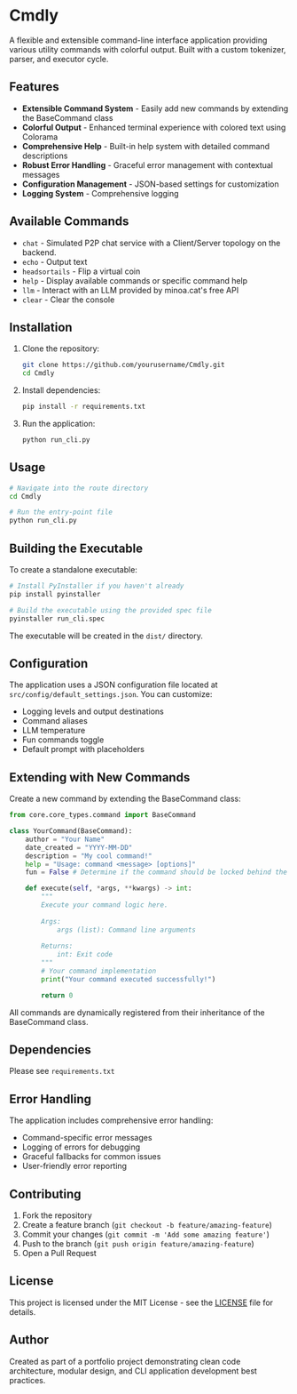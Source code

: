 # Cmdly

A flexible and extensible command-line interface application providing various utility commands with colorful output. Built with a custom tokenizer, parser, and executor cycle.

## Features

- **Extensible Command System** - Easily add new commands by extending the BaseCommand class
- **Colorful Output** - Enhanced terminal experience with colored text using Colorama
- **Comprehensive Help** - Built-in help system with detailed command descriptions
- **Robust Error Handling** - Graceful error management with contextual messages
- **Configuration Management** - JSON-based settings for customization
- **Logging System** - Comprehensive logging

## Available Commands

- `chat` - Simulated P2P chat service with a Client/Server topology on the backend.
- `echo` - Output text
- `headsortails` - Flip a virtual coin
- `help` - Display available commands or specific command help
- `llm` - Interact with an LLM provided by minoa.cat's free API
- `clear` - Clear the console

## Installation

1. Clone the repository:
   ```bash
   git clone https://github.com/yourusername/Cmdly.git
   cd Cmdly
   ```

2. Install dependencies:
   ```bash
   pip install -r requirements.txt
   ```

3. Run the application:
   ```bash
   python run_cli.py
   ```

## Usage

```bash
# Navigate into the route directory
cd Cmdly

# Run the entry-point file
python run_cli.py
```

## Building the Executable

To create a standalone executable:

```bash
# Install PyInstaller if you haven't already
pip install pyinstaller

# Build the executable using the provided spec file
pyinstaller run_cli.spec
```

The executable will be created in the `dist/` directory.

## Configuration

The application uses a JSON configuration file located at `src/config/default_settings.json`. You can customize:

- Logging levels and output destinations
- Command aliases
- LLM temperature
- Fun commands toggle
- Default prompt with placeholders

## Extending with New Commands

Create a new command by extending the BaseCommand class:

```python
from core.core_types.command import BaseCommand

class YourCommand(BaseCommand):
    author = "Your Name"
    date_created = "YYYY-MM-DD"
    description = "My cool command!"
    help = "Usage: command <message> [options]"
    fun = False # Determine if the command should be locked behind the fun commands config option

    def execute(self, *args, **kwargs) -> int:
        """
        Execute your command logic here.
        
        Args:
            args (list): Command line arguments
            
        Returns:
            int: Exit code
        """
        # Your command implementation
        print("Your command executed successfully!")

        return 0
```

All commands are dynamically registered from their inheritance of the BaseCommand class.

## Dependencies

Please see `requirements.txt`

## Error Handling

The application includes comprehensive error handling:

- Command-specific error messages
- Logging of errors for debugging
- Graceful fallbacks for common issues
- User-friendly error reporting

## Contributing

1. Fork the repository
2. Create a feature branch (`git checkout -b feature/amazing-feature`)
3. Commit your changes (`git commit -m 'Add some amazing feature'`)
4. Push to the branch (`git push origin feature/amazing-feature`)
5. Open a Pull Request

## License

This project is licensed under the MIT License - see the [LICENSE](LICENSE) file for details.

## Author

Created as part of a portfolio project demonstrating clean code architecture, modular design, and CLI application development best practices.
